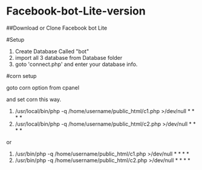 # Facebook-bot-Lite-version


##Download or Clone Facebook bot Lite 


#Setup


1. Create Database Called "bot" 
2. import all 3 database from Database folder
3. goto 'connect.php' and enter your database info.




#corn setup


goto corn option from cpanel

and set corn this way.

1. /usr/local/bin/php -q /home/username/public_html/c1.php >/dev/null * * * *
2. /usr/local/bin/php -q /home/username/public_html/c2.php >/dev/null * * * *

or 

1. /usr/bin/php -q /home/username/public_html/c1.php >/dev/null * * * *
2. /usr/bin/php -q /home/username/public_html/c2.php >/dev/null * * * *
